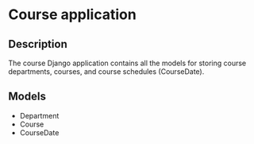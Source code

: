# Course application

## Description

The course Django application contains all the models for storing course departments, courses, and course schedules (CourseDate).

## Models

* Department
* Course
* CourseDate